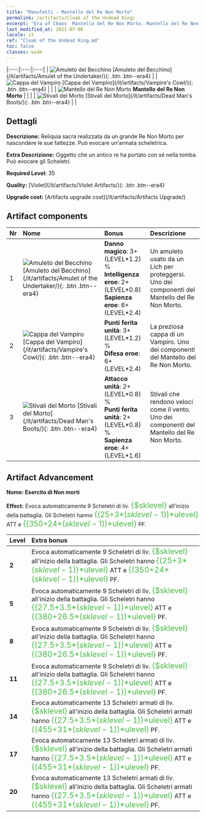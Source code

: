 ```yaml
---
title: "Manufatti - Mantello del Re Non Morto"
permalink: /artifacts/Cloak of the Undead King/
excerpt: "Era of Chaos  Mantello del Re Non Morto. Mantello del Re Non Morto Reliquia sacra realizzata da un grande Re Non Morto per nascondere le sue fattezze. Può evocare un'armata scheletrica."
last_modified_at: 2021-07-06
locale: it
ref: "Cloak of the Undead King.md"
toc: false
classes: wide
---
```


  |:---:|:---:|:---:| 
  | ![Amuleto del Becchino](/images/t/artifact_40321.png) [Amuleto del Becchino](/it/artifacts/Amulet of the Undertaker/){: .btn .btn--era4} |   | ![Cappa del Vampiro](/images/t/artifact_40322.png) [Cappa del Vampiro](/it/artifacts/Vampire's Cowl/){: .btn .btn--era4} | 
  |   | ![Mantello del Re Non Morto](/images/t/icon_artifact_32.png) **Mantello del Re Non Morto** |  | 
  |   | ![Stivali del Morto](/images/t/artifact_40323.png) [Stivali del Morto](/it/artifacts/Dead Man's Boots/){: .btn .btn--era4} |   | 


## Dettagli

 **Descrizione:** Reliquia sacra realizzata da un grande Re Non Morto per nascondere le sue fattezze. Può evocare un'armata scheletrica.

 **Extra Descrizione:** Oggetto che un antico re ha portato con sé nella tomba. Può evocare gli Scheletri.

 **Required Level:** 35

 **Quality:** [Violet](/it/artifacts/Violet Artifacts/){: .btn .btn--era4}

 **Upgrade cost:** [Artifacts upgrade cost](/it/artifacts/Artifacts Upgrade/)



## Artifact components

  | Nr |    Nome    |   Bonus | Descrizione | 
  |:---|:-----------|:--------|:------------| 
  | 1 | ![Amuleto del Becchino](/images/t/artifact_40321.png) [Amuleto del Becchino](/it/artifacts/Amulet of the Undertaker/){: .btn .btn--era4} | **Danno magico**: 3+(LEVEL\*1.2) %<br/>**Intelligenza eroe**: 2+(LEVEL\*0.8)<br/>**Sapienza eroe**: 6+(LEVEL\*2.4) | Un amuleto usato da un Lich per proteggersi. Uno dei componenti del Mantello del Re Non Morto. | 
  | 2 | ![Cappa del Vampiro](/images/t/artifact_40322.png) [Cappa del Vampiro](/it/artifacts/Vampire's Cowl/){: .btn .btn--era4} | **Punti ferita unità**: 3+(LEVEL\*1.2) %<br/>**Difesa eroe**: 6+(LEVEL\*2.4) | La preziosa cappa di un Vampiro. Uno dei componenti del Mantello del Re Non Morto. | 
  | 3 | ![Stivali del Morto](/images/t/artifact_40323.png) [Stivali del Morto](/it/artifacts/Dead Man's Boots/){: .btn .btn--era4} | **Attacco unità**: 2+(LEVEL\*0.8) %<br/>**Punti ferita unità**: 2+(LEVEL\*0.8) %<br/>**Sapienza eroe**: 4+(LEVEL\*1.6) | Stivali che rendono veloci come il vento. Uno dei componenti del Mantello del Re Non Morto. | 


## Artifact Advancement

 **Nome: Esercito di Non morti**

 **Effect:** Evoca automaticamente 9 Scheletri di liv. <span style="color: #48b946;font-size:20px">{$sklevel}</span> all'inizio della battaglia. Gli Scheletri hanno <span style="color: #48b946;font-size:20px">{(25+3*($sklevel-1))*$ulevel}</span> ATT e <span style="color: #48b946;font-size:20px">{(350+24*($sklevel-1))*$ulevel}</span> PF.

  |  Level  |    Extra bonus  | 
  |:--------|:----------------| 
  | **2** | Evoca automaticamente 9 Scheletri di liv. <span style="color: #48b946;font-size:20px">{$sklevel}</span> all'inizio della battaglia. Gli Scheletri hanno <span style="color: #48b946;font-size:20px">{(25+3*($sklevel-1))*$ulevel}</span> ATT e <span style="color: #48b946;font-size:20px">{(350+24*($sklevel-1))*$ulevel}</span> PF. | 
  | **5** | Evoca automaticamente 9 Scheletri di liv. <span style="color: #48b946;font-size:20px">{$sklevel}</span> all'inizio della battaglia. Gli Scheletri hanno <span style="color: #48b946;font-size:20px">{(27.5+3.5*($sklevel-1))*$ulevel}</span> ATT e <span style="color: #48b946;font-size:20px">{(380+26.5*($sklevel-1))*$ulevel}</span> PF. | 
  | **8** | Evoca automaticamente 9 Scheletri di liv. <span style="color: #48b946;font-size:20px">{$sklevel}</span> all'inizio della battaglia. Gli Scheletri hanno <span style="color: #48b946;font-size:20px">{(27.5+3.5*($sklevel-1))*$ulevel}</span> ATT e <span style="color: #48b946;font-size:20px">{(380+26.5*($sklevel-1))*$ulevel}</span> PF. | 
  | **11** | Evoca automaticamente 9 Scheletri di liv. <span style="color: #48b946;font-size:20px">{$sklevel}</span> all'inizio della battaglia. Gli Scheletri hanno <span style="color: #48b946;font-size:20px">{(27.5+3.5*($sklevel-1))*$ulevel}</span> ATT e <span style="color: #48b946;font-size:20px">{(380+26.5*($sklevel-1))*$ulevel}</span> PF. | 
  | **14** | Evoca automaticamente 13 Scheletri armati di liv. <span style="color: #48b946;font-size:20px">{$sklevel}</span> all'inizio della battaglia. Gli Scheletri armati hanno <span style="color: #48b946;font-size:20px">{(27.5+3.5*($sklevel-1))*$ulevel}</span> ATT e <span style="color: #48b946;font-size:20px">{(455+31*($sklevel-1))*$ulevel}</span> PF. | 
  | **17** | Evoca automaticamente 13 Scheletri armati di liv. <span style="color: #48b946;font-size:20px">{$sklevel}</span> all'inizio della battaglia. Gli Scheletri armati hanno <span style="color: #48b946;font-size:20px">{(27.5+3.5*($sklevel-1))*$ulevel}</span> ATT e <span style="color: #48b946;font-size:20px">{(455+31*($sklevel-1))*$ulevel}</span> PF. | 
  | **20** | Evoca automaticamente 13 Scheletri armati di liv. <span style="color: #48b946;font-size:20px">{$sklevel}</span> all'inizio della battaglia. Gli Scheletri armati hanno <span style="color: #48b946;font-size:20px">{(27.5+3.5*($sklevel-1))*$ulevel}</span> ATT e <span style="color: #48b946;font-size:20px">{(455+31*($sklevel-1))*$ulevel}</span> PF. | 
